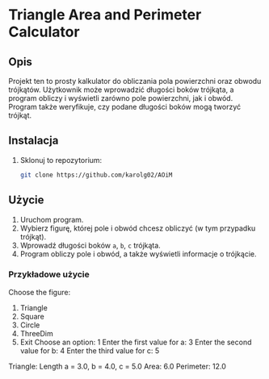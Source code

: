 # Triangle Area and Perimeter Calculator

## Opis
Projekt ten to prosty kalkulator do obliczania pola powierzchni oraz obwodu trójkątów. Użytkownik może wprowadzić długości boków trójkąta, a program obliczy i wyświetli zarówno pole powierzchni, jak i obwód. Program także weryfikuje, czy podane długości boków mogą tworzyć trójkąt.

## Instalacja
1. Sklonuj to repozytorium:
   ```bash
   git clone https://github.com/karolg02/AOiM

## Użycie
1. Uruchom program.
2. Wybierz figurę, której pole i obwód chcesz obliczyć (w tym przypadku trójkąt).
3. Wprowadź długości boków `a`, `b`, `c` trójkąta.
4. Program obliczy pole i obwód, a także wyświetli informacje o trójkącie.

### Przykładowe użycie
Choose the figure:
1) Triangle
2) Square
3) Circle
4) ThreeDim
5) Exit
Choose an option: 1
Enter the first value for a: 3
Enter the second value for b: 4
Enter the third value for c: 5

Triangle:
Length a = 3.0, b = 4.0, c = 5.0
Area: 6.0
Perimeter: 12.0
